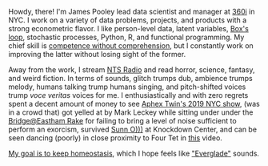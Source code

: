 Howdy, there! I'm <span class="text-warning">James Pooley</span>
lead data scientist and manager at [360i](https://360i.com/capabilities/analytics/) in NYC. I work on a variety of
data problems, projects, and products with a strong econometric flavor. I like person-level data, latent variables, [Box's loop](http://www.cs.columbia.edu/~blei/papers/Blei2014b.pdf), stochastic processes, Python, R, and functional programming. My chief skill is [competence without comprehension](https://www.theatlantic.com/technology/archive/2012/06/-a-perfect-and-beautiful-machine-what-darwins-theory-of-evolution-reveals-about-artificial-intelligence/258829/),
but I constantly work on improving the latter without losing sight of the former.

Away from the work, I stream [NTS Radio](https://www.nts.live) and read horror,
science, fantasy, and weird fiction. In terms of sounds, glitch trumps dub,
ambience trumps melody, humans talking trump humans singing, and pitch-shifted voices trump
_voce veritas_ voices for me.
I enthusiastically and with zero regrets spent a decent amount of money
to see [Aphex Twin's 2019 NYC show](https://www.artforum.com/music/sasha-frere-jones-on-aphex-twin-s-show-at-avant-gardener-79488), (was in a crowd
that) got yelled at by Mark Leckey while sitting under
under the
[Bridge@Eastham Rake](https://www.youtube.com/watch?v=ZZ-BhuuCIUE)
for failing to bring a level of noise sufficient to perform
an exorcism, survived [Sunn O)))](https://www.youtube.com/watch?v=jyT4kJwn8G8)
at Knockdown Center, and can
be seen dancing (poorly) in close proximity to Four Tet in
[this](https://www.youtube.com/watch?v=yWstd3jDZIs) video.

[My goal is to keep homeostasis](https://www.youtube.com/watch?v=8X1QkseVjIY&t),
which I hope feels like ["Everglade"](https://tortoise.bandcamp.com/track/everglade) sounds.

